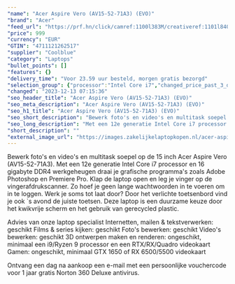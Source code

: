 ```yaml
---
"name": "Acer Aspire Vero (AV15-52-71A3) (EVO)"
"brand": "Acer"
"feed_url": "https://prf.hn/click/camref:1100l383M/creativeref:1101l84031/destination:https%3A%2F%2Fwww.coolblue.nl%2Fproduct%2F922852"
"price": 999
"currency": "EUR"
"GTIN": "4711121262517"
"supplier": "Coolblue"
"category": "Laptops"
"bullet_points": []
"features": {}
"delivery_time": "Voor 23.59 uur besteld, morgen gratis bezorgd"
"selection_group": {"processor":"Intel Core i7","changed_price_past_3_days":false,"product_family":"Aspire"}
"changed": "2023-12-13 07:15:36"
"seo_header_title": "Acer Aspire Vero (AV15-52-71A3) (EVO)"
"seo_meta_description": "Acer Aspire Vero (AV15-52-71A3) (EVO)"
"seo_h1_title": "Acer Aspire Vero (AV15-52-71A3) (EVO)"
"seo_short_description": "Bewerk foto's en video's en multitask soepel op de 15 inch Acer Aspire Vero (AV15-52-71A3)."
"seo_long_description": "Met een 12e generatie Intel Core i7 processor en 16 gigabyte DDR4 werkgeheugen draai je grafische programma's zoals Adobe Photoshop en Premiere Pro. Klap de laptop open en leg je vinger op de vingerafdrukscanner. Zo hoef je geen lange wachtwoorden in te voeren om in te loggen. Werk je soms tot laat door? Door het verlichte toetsenbord vind je ook `s avond de juiste toetsen. Deze laptop is een duurzame keuze door het kwikvrije scherm en het gebruik van gerecycled plastic. \r\n\r\nAdvies van onze laptop specialist\r\nInternetten, mailen & tekstverwerken: geschikt\r\nFilms & series kijken: geschikt\r\nFoto's bewerken: geschikt\r\nVideo's bewerken: geschikt\r\n3D ontwerpen maken en renderen: ongeschikt, minimaal een i9/Ryzen 9 processor en een RTX/RX/Quadro videokaart\r\nGamen: ongeschikt, minimaal GTX 1650 of RX 6500/5500 videokaart\r\n \r\nOntvang een dag na aankoop een e-mail met een persoonlijke vouchercode voor 1 jaar gratis Norton 360 Deluxe antivirus."
"short_description": ""
"external_image_url": "https://images.zakelijkelaptopkopen.nl/acer-aspire-vero-av15-52-71a3-evo.webp"
---
```


Bewerk foto's en video's en multitask soepel op de 15 inch Acer Aspire Vero (AV15-52-71A3). Met een 12e generatie Intel Core i7 processor en 16 gigabyte DDR4 werkgeheugen draai je grafische programma's zoals Adobe Photoshop en Premiere Pro. Klap de laptop open en leg je vinger op de vingerafdrukscanner. Zo hoef je geen lange wachtwoorden in te voeren om in te loggen. Werk je soms tot laat door? Door het verlichte toetsenbord vind je ook `s avond de juiste toetsen. Deze laptop is een duurzame keuze door het kwikvrije scherm en het gebruik van gerecycled plastic. 

Advies van onze laptop specialist
Internetten, mailen & tekstverwerken: geschikt
Films & series kijken: geschikt
Foto's bewerken: geschikt
Video's bewerken: geschikt
3D ontwerpen maken en renderen: ongeschikt, minimaal een i9/Ryzen 9 processor en een RTX/RX/Quadro videokaart
Gamen: ongeschikt, minimaal GTX 1650 of RX 6500/5500 videokaart
 
Ontvang een dag na aankoop een e-mail met een persoonlijke vouchercode voor 1 jaar gratis Norton 360 Deluxe antivirus.